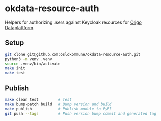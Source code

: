 # okdata-resource-auth

Helpers for authorizing users against Keycloak resources for [Origo
Dataplattform](https://oslokommune.github.io/dataplattform/).

## Setup

```sh
git clone git@github.com:oslokommune/okdata-resource-auth.git
python3 -m venv .venv
source .venv/bin/activate
make init
make test
```

## Publish

```sh
make clean test         # Test
make bump-patch build   # Bump version and build
make publish            # Publish module to PyPI
git push --tags         # Push version bump commit and generated tag
```
